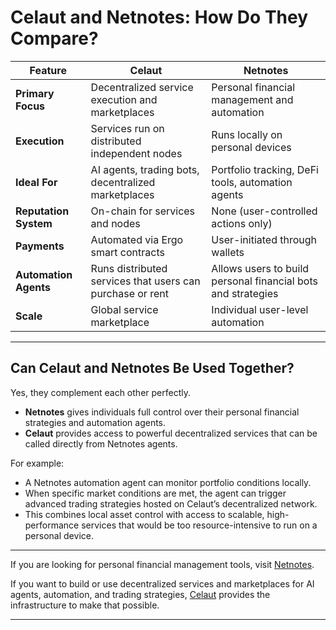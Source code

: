 
# Celaut and Netnotes: How Do They Compare?  

| Feature             | **Celaut**                        | **Netnotes**                    |
|---------------------|-----------------------------------|---------------------------------|
| **Primary Focus**   | Decentralized service execution and marketplaces | Personal financial management and automation |
| **Execution**       | Services run on distributed independent nodes | Runs locally on personal devices |
| **Ideal For**       | AI agents, trading bots, decentralized marketplaces | Portfolio tracking, DeFi tools, automation agents |
| **Reputation System**| On-chain for services and nodes | None (user-controlled actions only) |
| **Payments**         | Automated via Ergo smart contracts | User-initiated through wallets |
| **Automation Agents**| Runs distributed services that users can purchase or rent | Allows users to build personal financial bots and strategies |
| **Scale**            | Global service marketplace | Individual user-level automation |

---

## Can Celaut and Netnotes Be Used Together?  

Yes, they complement each other perfectly.

- **Netnotes** gives individuals full control over their personal financial strategies and automation agents.  
- **Celaut** provides access to powerful decentralized services that can be called directly from Netnotes agents.  

For example:  

- A Netnotes automation agent can monitor portfolio conditions locally.  
- When specific market conditions are met, the agent can trigger advanced trading strategies hosted on Celaut’s decentralized network.  
- This combines local asset control with access to scalable, high-performance services that would be too resource-intensive to run on a personal device.

---

If you are looking for personal financial management tools, visit [Netnotes](netnotes.md).  

If you want to build or use decentralized services and marketplaces for AI agents, automation, and trading strategies, [Celaut](celaut.md) provides the infrastructure to make that possible.

---
